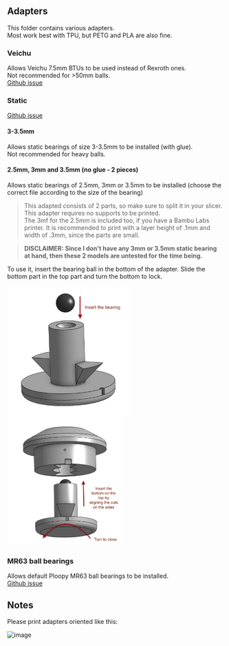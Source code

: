 ## Adapters

This folder contains various adapters. \
Most work best with TPU, but PETG and PLA are also fine.

### Veichu

Allows Veichu 7.5mm BTUs to be used instead of Rexroth ones. \
Not recommended for >50mm balls. \
[Github issue](https://github.com/adept-anyball/mod/issues/4)

### Static

[Github issue](https://github.com/adept-anyball/mod/issues/8)

#### 3-3.5mm

Allows static bearings of size 3-3.5mm to be installed (with glue). \
Not recommended for heavy balls.

#### 2.5mm, 3mm and 3.5mm (no glue - 2 pieces)

Allows static bearings of 2.5mm, 3mm or 3.5mm to be installed (choose the correct file according to the size of the bearing)

> This adapted consists of 2 parts, so make sure to split it in your slicer. \
> This adapter requires no supports to be printed. \
> The 3mf for the 2.5mm is included too, if you have a Bambu Labs printer. It is recommended to print with a layer height of .1mm and width of .3mm, since the parts are small.

> **DISCLAIMER: Since I don't have any 3mm or 3.5mm static bearing at hand, then these 2 models are untested for the time being.**

To use it, insert the bearing ball in the bottom of the adapter. Slide the bottom part in the top part and turn the bottom to lock.

<p>
  <img src='./images/static-2.5mm-step-1.png' height='300' float='left'>
  <img src='./images/static-2.5mm-step-2.png' height='300' float='right' />
</p>

### MR63 ball bearings

Allows default Ploopy MR63 ball bearings to be installed. \
[Github issue](https://github.com/adept-anyball/mod/issues/22)

## Notes

Please print adapters oriented like this:

![image](https://github.com/user-attachments/assets/44a4ddd5-fa75-413c-bf83-621d95cbe0e8)
